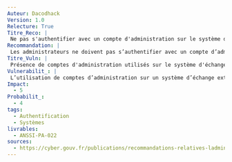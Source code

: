 ```yaml
---
Auteur: Dacodhack
Version: 1.0
Relecture: True
Titre_Reco: |
 Ne pas s'authentifier avec un compte d'administration sur le système d'échange externe
Recommandation: |
 Les administrateurs ne doivent pas s’authentifier avec un compte d’administration sur le système d’échange externe considéré comme de moindre confiance par rapport au SI d’administration.
Titre_Vuln: |
 Présence de comptes d'administration utilisés sur le système d'échange externe
Vulnerabilit_: |
 L’utilisation de comptes d’administration sur un système d’échange externe, considéré comme de moindre confiance, expose ces comptes critiques à des risques accrus de compromission, pouvant entraîner des intrusions ou des actions malveillantes sur le SI d’administration.
Impact: 
  - 5
Probabilit_: 
  - 4
tags:
  - Authentification
  - Systèmes
livrables:
  - ANSSI-PA-022
sources:
  - https://cyber.gouv.fr/publications/recommandations-relatives-ladministration-securisee-des-si
---
```

